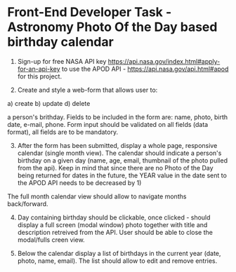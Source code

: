 # Front-End Developer Task -  Astronomy Photo Of the Day based birthday calendar


1. Sign-up for free NASA API key https://api.nasa.gov/index.html#apply-for-an-api-key
to use the APOD API - https://api.nasa.gov/api.html#apod for this project.

2. Create and style a web-form that allows user to:

a) create
b) update
d) delete 

a person's brithday. 
Fields to be included in the form are: name, photo, birth date, e-mail, phone.
Form input should be validated on all fields (data format), all fields are to be mandatory.

3. After the form has been submitted, display a whole page, responsive calendar  (single month view).
The calendar should indicate a person's birthday on a given day (name, age, email, thumbnail of the photo pulled from the api).
Keep in mind that since there are no Photo of the Day being returned for dates in the future, the YEAR value in the date sent to the APOD API needs to be decreased by 1)

The full month calendar view should allow to navigate months back/forward. 

4. Day containing birthday should be clickable, once clicked - should display a full screen (modal window) photo together with title and description retreived from the API. User should be able to close the modal/fulls creen view.

5. Below the calendar display a list of birthdays in the current year (date, photo, name, email). The list should allow to edit and remove entries.
